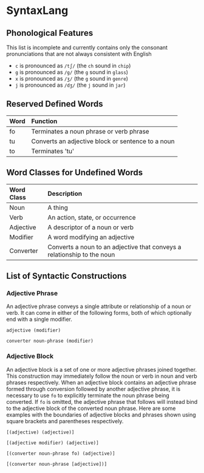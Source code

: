 # SyntaxLang
## Phonological Features
This list is incomplete and currently contains only the consonant pronunciations that are not always consistent with English
- `c` is pronounced as `/tʃ/` (the `ch` sound in `chip`)
- `g` is pronounced as `/g/` (the `g` sound in `glass`)
- `x` is pronounced as `/ʒ/` (the `g` sound in `genre`)
- `j` is pronounced as `/dʒ/` (the `j` sound in `jar`)


## Reserved Defined Words
| Word | Function                                          |
| :--- | :------------------------------------------------ |
| fo   | Terminates a noun phrase or verb phrase           |
| tu   | Converts an adjective block or sentence to a noun |
| to   | Terminates 'tu'                                   |

## Word Classes for Undefined Words
| Word Class | Description                                                             |
| :--------- | :---------------------------------------------------------------------- |
| Noun       | A thing                                                                 |
| Verb       | An action, state, or occurrence                                         |
| Adjective  | A descriptor of a noun or verb                                          |
| Modifier   | A word modifying an adjective                                           |
| Converter  | Converts a noun to an adjective that conveys a relationship to the noun |

## List of Syntactic Constructions
### Adjective Phrase
An adjective phrase conveys a single attribute or relationship of a noun or verb. It can come in either of the following forms, both of which optionally end with a single modifier.

```adjective (modifier)```

```converter noun-phrase (modifier)```

### Adjective Block
An adjective block is a set of one or more adjective phrases joined together. This construction may immediately follow the noun or verb in noun and verb phrases respectively. When an adjective block contains an adjective phrase formed through conversion followed by another adjective phrase, it is necessary to use `fo` to explicitly terminate the noun phrase being converted. If `fo` is omitted, the adjective phrase that follows will instead bind to the adjective block of the converted noun phrase. Here are some examples with the boundaries of adjective blocks and phrases shown using square brackets and parentheses respectively.

```[(adjective) (adjective)]```

```[(adjective modifier) (adjective)]```

```[(converter noun-phrase fo) (adjective)]```

```[(converter noun-phrase [adjective])]```
